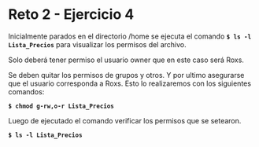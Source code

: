# Reto 2 - Ejercicio 4

Inicialmente parados en el directorio /home se ejecuta el comando 
**`$ ls -l Lista_Precios`** 
para visualizar los permisos del archivo.

Solo deberá tener permiso el usuario owner que en este caso será Roxs.

Se deben quitar los permisos de grupos y otros. Y por ultimo asegurarse que el usuario corresponda a Roxs. Esto lo realizaremos con los siguientes comandos:

**`$ chmod g-rw,o-r Lista_Precios`** 

Luego de ejecutado el comando verificar los permisos que se setearon.

**`$ ls -l Lista_Precios`** 
